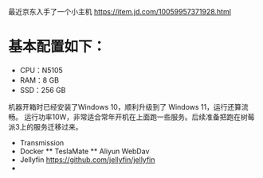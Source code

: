 最近京东入手了一个小主机 https://item.jd.com/10059957371928.html

# 基本配置如下：
* CPU：N5105
* RAM：8 GB
* SSD：256 GB

机器开箱时已经安装了Windows 10，顺利升级到了 Windows 11，运行还算流畅。
运行功率10W，非常适合常年开机在上面跑一些服务。后续准备把跑在树莓派3上的服务迁移过来。

* Transmission
* Docker
** TeslaMate
** Aliyun WebDav
* Jellyfin https://github.com/jellyfin/jellyfin
* 
